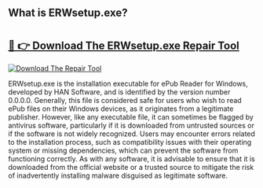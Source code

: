 ## What is ERWsetup.exe? 

# <h2><a href="https://exedetect.com/download.php?ERWsetup.exe">🔗 👉 Download The ERWsetup.exe Repair Tool</a></h2>

[![Download The Repair Tool](https://exedetect.com/download-button.jpg)](https://exedetect.com/download.php?ERWsetup.exe)

ERWsetup.exe is the installation executable for ePub Reader for Windows, developed by HAN Software, and is identified by the version number 0.0.0.0. Generally, this file is considered safe for users who wish to read ePub files on their Windows devices, as it originates from a legitimate publisher. However, like any executable file, it can sometimes be flagged by antivirus software, particularly if it is downloaded from untrusted sources or if the software is not widely recognized. Users may encounter errors related to the installation process, such as compatibility issues with their operating system or missing dependencies, which can prevent the software from functioning correctly. As with any software, it is advisable to ensure that it is downloaded from the official website or a trusted source to mitigate the risk of inadvertently installing malware disguised as legitimate software.